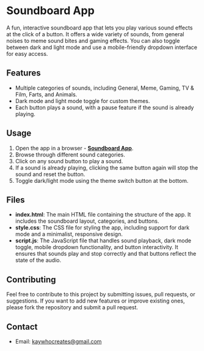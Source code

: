 # Soundboard App

A fun, interactive soundboard app that lets you play various sound effects at the click of a button. It offers a wide variety of sounds, from general noises to meme sound bites and gaming effects. You can also toggle between dark and light mode and use a mobile-friendly dropdown interface for easy access.

## Features

- Multiple categories of sounds, including General, Meme, Gaming, TV & Film, Farts, and Animals.
- Dark mode and light mode toggle for custom themes.
- Each button plays a sound, with a pause feature if the sound is already playing.

## Usage

1. Open the app in a browser - **[Soundboard App](https://kay-who-codes.github.io/Soundboard)**.
2. Browse through different sound categories.
3. Click on any sound button to play a sound.
4. If a sound is already playing, clicking the same button again will stop the sound and reset the button.
5. Toggle dark/light mode using the theme switch button at the bottom.

## Files

- **index.html**: The main HTML file containing the structure of the app. It includes the soundboard layout, categories, and buttons.
- **style.css**: The CSS file for styling the app, including support for dark mode and a minimalist, responsive design.
- **script.js**: The JavaScript file that handles sound playback, dark mode toggle, mobile dropdown functionality, and button interactivity. It ensures that sounds play and stop correctly and that buttons reflect the state of the audio.

## Contributing

Feel free to contribute to this project by submitting issues, pull requests, or suggestions. If you want to add new features or improve existing ones, please fork the repository and submit a pull request.

## Contact

- Email: [kaywhocreates@gmail.com](mailto:kaywhocreates@gmail.com)
